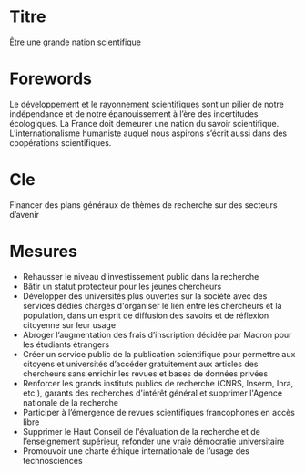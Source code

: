 # Titre

Être une grande nation scientifique
# Forewords

Le développement et le rayonnement scientifiques sont un pilier de notre indépendance et de notre épanouissement à l’ère des incertitudes écologiques. La France doit demeurer une nation du savoir scientifique. L’internationalisme humaniste auquel nous aspirons s’écrit aussi dans des coopérations scientifiques.

# Cle

Financer des plans généraux de thèmes de recherche sur des secteurs d’avenir
# Mesures

* Rehausser le niveau d’investissement public dans la recherche
* Bâtir un statut protecteur pour les jeunes chercheurs
* Développer des universités plus ouvertes sur la société avec des services dédiés chargés d'organiser le lien entre les chercheurs et la population, dans un esprit de diffusion des savoirs et de réflexion citoyenne sur leur usage
* Abroger l’augmentation des frais d’inscription décidée par Macron pour les étudiants étrangers
* Créer un service public de la publication scientifique pour permettre aux citoyens et universités d’accéder gratuitement aux articles des chercheurs sans enrichir les revues et bases de données privées 
* Renforcer les grands instituts publics de recherche (CNRS, Inserm, Inra, etc.), garants des recherches d'intérêt général et supprimer l'Agence nationale de la recherche
* Participer à l’émergence de revues scientifiques francophones en accès libre
* Supprimer le Haut Conseil de l'évaluation de la recherche et de l’enseignement supérieur, refonder une vraie démocratie universitaire
* Promouvoir une charte éthique internationale de l’usage des technosciences